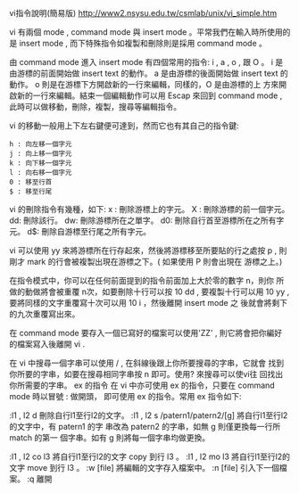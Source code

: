 vi指令說明(簡易版)
http://www2.nsysu.edu.tw/csmlab/unix/vi_simple.htm

  vi 有兩個 mode , command mode 與 insert mode 。平常我們在輸入時所使用的
  是 insert mode , 而下特殊指令如複製和刪除則是採用 command mode 。
  
  由 command mode 進入 insert mode 有四個常用的指令: i , a , o , 跟 O 。
  i 是由游標的前面開始做 insert text 的動作。 a 是由游標的後面開始做 insert 
  text 的動作。 o 則是在游標下方開啟新的一行來編輯，同樣的，O 是由游標的上
  方來開啟新的一行來編輯。結束一個編輯動作可以用 Escap 來回到 command mode , 
  此時可以做移動，刪除，複製，搜尋等編輯指令。
  
  vi 的移動一般用上下左右鍵便可達到，然而它也有其自己的指令鍵:
  
    h : 向左移一個字元
    j : 向上移一個字元
    k : 向下移一個字元
    l : 向右移一個字元
    0 : 移至行首
    $ : 移至行尾
    
  vi 的刪除指令有幾種，如下:
    x : 刪除游標上的字元。
    X : 刪除游標的前一個字元。
    dd: 刪除該行。
    dw: 刪除游標所在之單字。
    d0: 刪除自行首至游標所在之所有字元。
    d$: 刪除自游標至行尾之所有字元。
    
  vi 可以使用 yy 來將游標所在行存起來，然後將游標移至所要貼的行之處按 
  p , 則剛才 mark 的行會被複製出現在游標之下。( 如果使用 P 則會出現在
  游標之上。)
  
  在指令模式中，你可以在任何前面提到的指令前面加上大於零的數字 n，則你
  所做的動做將會被重覆 n次，如要刪除十行可以按 10 dd , 要複製十行可以用
  10 yy , 要將同樣的文字重覆寫十次可以用 10 i ，然後離開 insert mode 之
  後就會將剩下的九次重覆寫出來。  
  
  在 command mode 要存入一個已寫好的檔案可以使用'ZZ' , 則它將會把你編好
  的檔案寫入後離開 vi . 
  
  在 vi 中搜尋一個字串可以使用 / , 在斜線後跟上你所要搜尋的字串，它就會
  找到你所要的字串，如要在搜尋相同字串按 n 即可。使用? 來搜尋可以使vi往
  回找出你所需要的字串。
  ex 的指令
  在 vi 中亦可使用 ex 的指令，只要在 command mode 時以冒號 : 做開頭，
  即可使用 ex 的指令。常用 ex 指令如下:
  
  :l1 , l2 d 刪除自行l1至行l2的文字。
  :l1 , l2 s /patern1/patern2/[g] 將自行l1至行l2的文字中，有 patern1 的字
            串改為 patern2 的字串，如無 g 則僅更換每一行所 match 的第一
            個字串。如有 g 則將每一個字串均做更換。
            
  :l1 , l2 co l3 將自行l1至行l2的文字 copy 到行 l3 。
  :l1 , l2 mo l3 將自行l1至行l2的文字 move 到行 l3 。
  :w [file] 將編輯的文字存入檔案中。
  :n [file] 引入下一個檔案。
  :q    離開